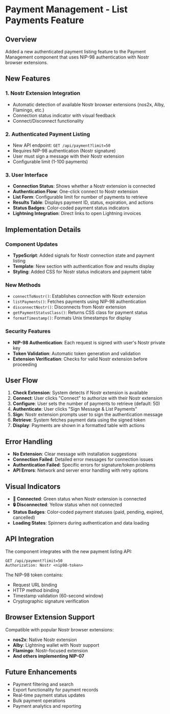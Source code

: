 # Payment Management - List Payments Feature

## Overview

Added a new authenticated payment listing feature to the Payment Management component that uses NIP-98 authentication with Nostr browser extensions.

## New Features

### 1. **Nostr Extension Integration**
- Automatic detection of available Nostr browser extensions (nos2x, Alby, Flamingo, etc.)
- Connection status indicator with visual feedback
- Connect/Disconnect functionality

### 2. **Authenticated Payment Listing**
- New API endpoint: `GET /api/payment?limit=50`
- Requires NIP-98 authentication (Nostr signature)
- User must sign a message with their Nostr extension
- Configurable limit (1-100 payments)

### 3. **User Interface**
- **Connection Status**: Shows whether a Nostr extension is connected
- **Authentication Flow**: One-click connect to Nostr extension
- **List Form**: Configurable limit for number of payments to retrieve
- **Results Table**: Displays payment ID, status, expiration, and actions
- **Status Badges**: Color-coded payment status indicators
- **Lightning Integration**: Direct links to open Lightning invoices

## Implementation Details

### Component Updates
- **TypeScript**: Added signals for Nostr connection state and payment listing
- **Template**: New section with authentication flow and results display
- **Styling**: Added CSS for Nostr status indicators and payment table

### New Methods
- `connectToNostr()`: Establishes connection with Nostr extension
- `listPayments()`: Fetches payments using NIP-98 authentication
- `disconnectNostr()`: Disconnects from Nostr extension
- `getPaymentStatusClass()`: Returns CSS class for payment status
- `formatTimestamp()`: Formats Unix timestamps for display

### Security Features
- **NIP-98 Authentication**: Each request is signed with user's Nostr private key
- **Token Validation**: Automatic token generation and validation
- **Extension Verification**: Checks for valid Nostr extension before proceeding

## User Flow

1. **Check Extension**: System detects if Nostr extension is available
2. **Connect**: User clicks "Connect" to authorize with their Nostr extension
3. **Configure**: User sets the number of payments to retrieve (default: 50)
4. **Authenticate**: User clicks "Sign Message & List Payments"
5. **Sign**: Nostr extension prompts user to sign the authentication message
6. **Retrieve**: System fetches payment data using the signed token
7. **Display**: Payments are shown in a formatted table with actions

## Error Handling

- **No Extension**: Clear message with installation suggestions
- **Connection Failed**: Detailed error messages for connection issues
- **Authentication Failed**: Specific errors for signature/token problems
- **API Errors**: Network and server error handling with retry options

## Visual Indicators

- **🔗 Connected**: Green status when Nostr extension is connected
- **🔒 Disconnected**: Yellow status when not connected
- **Status Badges**: Color-coded payment statuses (paid, pending, expired, cancelled)
- **Loading States**: Spinners during authentication and data loading

## API Integration

The component integrates with the new payment listing API:

```
GET /api/payment?limit=50
Authorization: Nostr <nip98-token>
```

The NIP-98 token contains:
- Request URL binding
- HTTP method binding  
- Timestamp validation (60-second window)
- Cryptographic signature verification

## Browser Extension Support

Compatible with popular Nostr browser extensions:
- **nos2x**: Native Nostr extension
- **Alby**: Lightning wallet with Nostr support
- **Flamingo**: Nostr-focused extension
- **And others implementing NIP-07**

## Future Enhancements

- Payment filtering and search
- Export functionality for payment records
- Real-time payment status updates
- Bulk payment operations
- Payment analytics and reporting